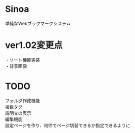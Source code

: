 # Sinoa  
単純なWebブックマークシステム  

# ver1.02変更点  
・ソート機能実装  
・背景画像  
    
# TODO  
フォルダ作成機能  
複数タグ  
説明文の表示  
編集機能  
設定ページを作り、何件でページ切替できるか指定できるように  

